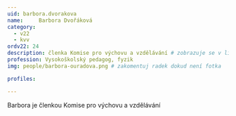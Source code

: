 ```yaml
---
uid: barbora.dvorakova
name:     Barbora Dvořáková
category:
  - v22
  - kvv
ordv22: 24
description: členka Komise pro výchovu a vzdělávání # zobrazuje se v lide
profession: Vysokoškolský pedagog, fyzik
img: people/barbora-ouradova.png # zakomentuj radek dokud není fotka

profiles:

---
```

Barbora je členkou Komise pro výchovu a vzdělávání
